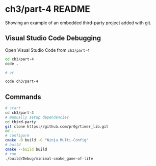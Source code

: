 # ch3/part-4 README

Showing an example of an embedded third-party project added with git.

## Visual Studio Code Debugging

Open Visual Studio Code from `ch3/part-4`

```bash
cd ch3/part-4
code .

# or

code ch3/part-4
```

## Commands

```bash
# start
cd ch3/part-4
# manually setup dependencies
cd third-party
git clone https://github.com/pr0g/timer_lib.git
cd ..
# configure
cmake -B build -G "Ninja Multi-Config"
# build
cmake --build build
# run
./build/Debug/minimal-cmake_game-of-life
```

